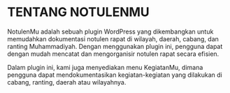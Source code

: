 # TENTANG NOTULENMU

NotulenMu adalah sebuah plugin WordPress yang dikembangkan untuk memudahkan dokumentasi notulen rapat di wilayah, daerah, cabang, dan ranting Muhammadiyah. Dengan menggunakan plugin ini, pengguna dapat dengan mudah mencatat dan mengorganisir notulen rapat secara efisien.

Dalam plugin ini, kami juga menyediakan menu KegiatanMu, dimana pengguna dapat mendokumentasikan kegiatan-kegiatan yang dilakukan di cabang, ranting, daerah atau wilayahnya. 